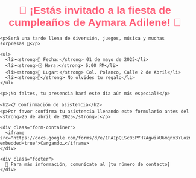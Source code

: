 <html lang="es">
<head>
  <meta charset="UTF-8">
  <title>Invitación de Cumpleaños - Aymara Adilene</title>
  <style>
    body {
      margin: 0;
      padding: 0;
      font-family: Arial, sans-serif;
      background: url('minios.jpg') no-repeat center center fixed;
      background-size: cover;
      color: #333;
    }

    .content {
      background: url('minionblanco.jpg') no-repeat center center;
      background-size: cover;
      max-width: 800px;
      margin: 30px auto;
      padding: 30px;
      border-radius: 15px;
      border: 2px solid #ff8fab;
      background-color: rgba(255, 255, 255, 0.85);
    }

    h1, h2 {
      color: #ff5e78;
      text-align: center;
    }

    ul {
      list-style: none;
      padding: 0;
    }

    li {
      margin-bottom: 10px;
    }

    .form-container {
      position: relative;
      width: 100%;
      height: 650px;
      margin-top: 30px;
    }

    .form-container iframe {
      position: absolute;
      top: 0;
      left: 0;
      width: 100%;
      height: 100%;
      border: none;
    }

    .footer {
      text-align: center;
      margin-top: 30px;
      font-style: italic;
    }

    @media (max-width: 768px) {
      body {
        background-size: cover;
        background-position: center;
      }

      .content {
        padding: 20px;
        background-size: contain;
        background-position: top center;
      }

      .form-container {
        height: 500px;
      }
    }

    @media (min-width: 769px) {
      .content {
        background-size: cover;
        background-position: center;
      }

      .form-container {
        height: 650px;
      }
    }
  </style>
</head>
<body>

  <div class="content">
    <h1>🎉 ¡Estás invitado a la fiesta de cumpleaños de Aymara Adilene! 🎉</h1>

    <p>Será una tarde llena de diversión, juegos, música y muchas sorpresas 🎁</p>

    <ul>
      <li><strong>📅 Fecha:</strong> 01 de mayo de 2025</li>
      <li><strong>🕒 Hora:</strong> 6:00 PM</li>
      <li><strong>📍 Lugar:</strong> Col. Polanco, Calle 2 de Abril</li>
      <li><strong>🎁</strong> No olvides tu regalo</li>
    </ul>

    <p>¡No faltes, tu presencia hará este día aún más especial!</p>

    <h2>📋 Confirmación de asistencia</h2>
    <p>Por favor confirma tu asistencia llenando este formulario antes del <strong>25 de abril de 2025</strong>:</p>

    <div class="form-container"> 
      <iframe src="https://docs.google.com/forms/d/e/1FAIpQLSc05PYH7AgwikU6mqnx3YLoznTJrKhFt9IqRWHWtlhqaP2riA/viewform?embedded=true">Cargando…</iframe>
    </div>

    <div class="footer">
      📱 Para más información, comunícate al [tu número de contacto]
    </div>
  </div>

</body>
</html>
